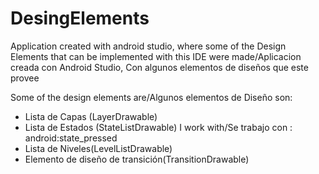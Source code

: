 # DesingElements
Application created with android studio, where some of the Design Elements that can be implemented with this IDE were made/Aplicacion creada con Android Studio, Con algunos elementos de diseños que este provee

Some of the design elements are/Algunos elementos de Diseño son:

- Lista de Capas (LayerDrawable)
- Lista de Estados (StateListDrawable) I work with/Se trabajo con : android:state_pressed
- Lista de Niveles(LevelListDrawable)
- Elemento de diseño de transición(TransitionDrawable)

